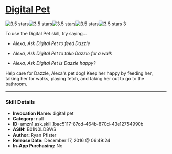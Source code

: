 # [Digital Pet](http://alexa.amazon.com/#skills/amzn1.ask.skill.1bac5117-87cd-464b-870d-43e12754990b)
![3.5 stars](../../images/ic_star_black_18dp_1x.png)![3.5 stars](../../images/ic_star_black_18dp_1x.png)![3.5 stars](../../images/ic_star_black_18dp_1x.png)![3.5 stars](../../images/ic_star_half_black_18dp_1x.png)![3.5 stars](../../images/ic_star_border_black_18dp_1x.png) 3

To use the Digital Pet skill, try saying...

* *Alexa, Ask Digital Pet to feed Dazzle*

* *Alexa, Ask Digital Pet to take Dazzle for a walk*

* *Alexa, Ask Digital Pet is Dazzle happy?*

Help care for Dazzle, Alexa's pet dog! Keep her happy by feeding her, talking her for walks, playing fetch, and taking her out to go to the bathroom.

***

### Skill Details

* **Invocation Name:** digital pet
* **Category:** null
* **ID:** amzn1.ask.skill.1bac5117-87cd-464b-870d-43e12754990b
* **ASIN:** B01N0LD8WS
* **Author:** Ryan Pfister
* **Release Date:** December 17, 2016 @ 06:49:24
* **In-App Purchasing:** No
